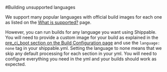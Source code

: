 #Building unsupported languages

We support many popular languages with official build images for each one as listed on the [What is supported?](../supported.md) page.

However, you can run builds for any language you want using Shippable. You will need to provide a custom image for your build as explained in the [pre_ci_boot section on the Build Configuration page](../shippableyml.md#pre_ci) and use the `language: none` tag in your shippable.yml. Setting the language to none means that we skip any default processing for each section in your yml. You will need to configure everything you need in the yml and your builds should work as expected.
